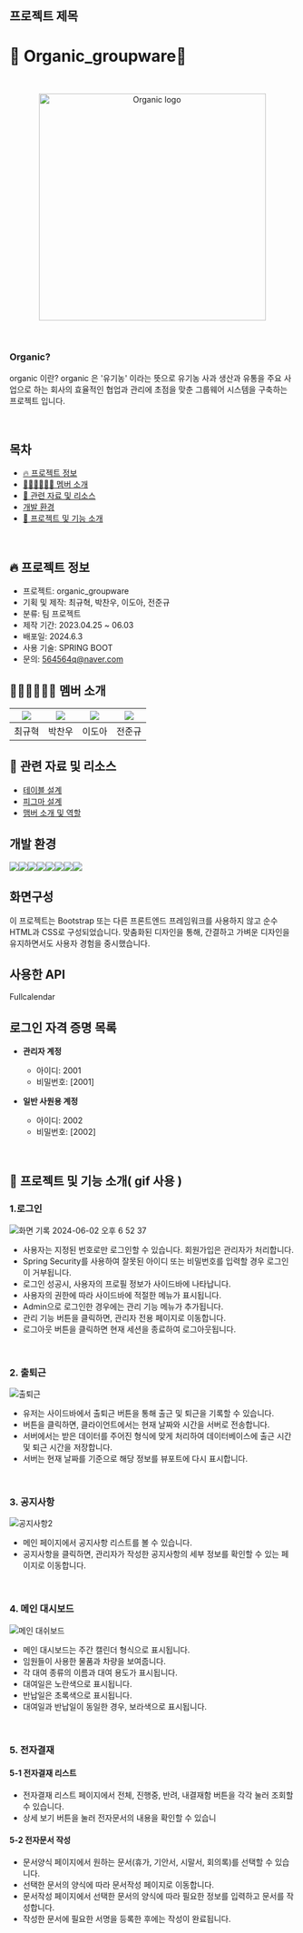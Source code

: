 ## 프로젝트 제목
<h1>🍏 Organic_groupware🍏</h1>
<br>
<p align="center">
  <img style="width: 400px; height: auto;" src="https://github.com/alskdteam/semi_project_java/assets/158136952/42c16634-c9cd-41a4-a8f0-a21cdc907c4a" alt="Organic logo" />
</p>
<br>

### Organic?
organic 이란? organic 은 '유기농' 이라는 뜻으로 유기농 사과 생산과 유통을 주요 사업으로 하는 회사의 효율적인 협업과 관리에 초점을 맞춘 그룹웨어 시스템을 구축하는 프로젝트 입니다.

<br>

## 목차
- [🔥 프로젝트 정보](#-프로젝트-정보)
- [👨🏻‍💻👩🏻‍💻 멤버 소개](#-멤버-소개)
- [🔎 관련 자료 및 리소스](#-관련-자료-및-리소스)
- [개발 환경](#-개발-환경)
- [📌 프로젝트 및 기능 소개](#-프로젝트-및-기능-소개)

<br>

## 🔥 프로젝트 정보
- 프로젝트: organic_groupware
- 기획 및 제작: 최규혁, 박찬우, 이도아, 전준규
- 분류: 팀 프로젝트
- 제작 기간: 2023.04.25 ~ 06.03
- 배포일: 2024.6.3
- 사용 기술: SPRING BOOT
- 문의: 564564q@naver.com


## 👨🏻‍💻👩🏻‍💻 멤버 소개

|[![](https://avatars.githubusercontent.com/u/153148788?v=4?width=200px)](https://github.com/gyuhyeok0)|[![](https://avatars.githubusercontent.com/u/167507636?v=4?width=200px)](https://github.com/poohbao) |[![](https://avatars.githubusercontent.com/u/158136952?v=4?width=200px)](https://github.com/doa0819) | [![](https://avatars.githubusercontent.com/u/109369481?v=4?width=200px)](https://github.com/rjadmsehf)|
|:---:|:---:|:---:|:---:|
| 최규혁 | 박찬우 | 이도아 | 전준규 |


## 🔎 관련 자료 및 리소스
- [테이블 설계](https://github.com/alskdteam/semi_project_java/wiki/%ED%85%8C%EC%9D%B4%EB%B8%94-%EC%84%A4%EA%B3%84)
- [피그마 설계](https://www.figma.com/design/IKAvtHhfsymAZyzUrcDyt3/Develop?node-id=0-1&t=ixCbcDKfOkSZPW7Q-0)
- [맴버 소개 및 역할](https://github.com/alskdteam/semi_project_java/wiki/%F0%9F%91%A8%F0%9F%8F%BB%E2%80%8D%F0%9F%92%BB%F0%9F%91%A9%F0%9F%8F%BB%E2%80%8D%F0%9F%92%BB-%EB%A9%A4%EB%B2%84-%EC%86%8C%EA%B0%9C-%EB%B0%8F-%EC%97%AD%ED%95%A0)


## 개발 환경
<div style="display: flex;">
  
<img src="https://img.shields.io/badge/java-007396?style=for-the-badge&logo=OpenJDK&logoColor=white">
<img src="https://img.shields.io/badge/Spring-6DB33F?style=for-the-badge&logo=Spring&logoColor=white">
<img src="https://img.shields.io/badge/springboot-6DB33F?style=for-the-badge&logo=springboot&logoColor=white">
<img src="https://img.shields.io/badge/Spring Security-6DB33F?style=for-the-badge&logo=Spring Security&logoColor=white">
<img src="https://img.shields.io/badge/MySQL-4479A1?style=for-the-badge&logo=MySQL&logoColor=white">
<img src="https://img.shields.io/badge/HTML5-E34F26?style=for-the-badge&logo=HTML5&logoColor=white">
<img src="https://img.shields.io/badge/CSS3-1572B6?style=for-the-badge&logo=CSS3&logoColor=white">
<img src="https://img.shields.io/badge/JavaScript-F7DF1E?style=for-the-badge&logo=JavaScript&logoColor=white">
</div>

## 화면구성
이 프로젝트는 Bootstrap 또는 다른 프론트엔드 프레임워크를 사용하지 않고 순수 HTML과 CSS로 구성되었습니다. 맞춤화된 디자인을 통해, 간결하고 가벼운 디자인을 유지하면서도 사용자 경험을 중시했습니다.

## 사용한 API
Fullcalendar

## 로그인 자격 증명 목록
- **관리자 계정**
  - 아이디: 2001
  - 비밀번호: [2001]

- **일반 사원용 계정**
  - 아이디: 2002
  - 비밀번호: [2002]
 
<br>

## 📌 프로젝트 및 기능 소개( gif 사용 )

### 1.로그인
![화면 기록 2024-06-02 오후 6 52 37](https://github.com/alskdteam/Organic_groupware/assets/153148788/1cd9c10c-1f2b-460e-8035-321831e1f639)

- 사용자는 지정된 번호로만 로그인할 수 있습니다. 회원가입은 관리자가 처리합니다.
- Spring Security를 사용하여 잘못된 아이디 또는 비밀번호를 입력할 경우 로그인이 거부됩니다.
- 로그인 성공시, 사용자의 프로필 정보가 사이드바에 나타납니다.
- 사용자의 권한에 따라 사이드바에 적절한 메뉴가 표시됩니다.
- Admin으로 로그인한 경우에는 관리 기능 메뉴가 추가됩니다.
- 관리 기능 버튼을 클릭하면, 관리자 전용 페이지로 이동합니다.
- 로그아웃 버튼을 클릭하면 현재 세션을 종료하여 로그아웃됩니다.
<br>


### 2. 출퇴근
![출퇴근](https://github.com/alskdteam/Organic_groupware/assets/153148788/89c2e87c-cad8-430b-97d9-1c99244bcc43)

- 유저는 사이드바에서 출퇴근 버튼을 통해 출근 및 퇴근을 기록할 수 있습니다.
- 버튼을 클릭하면, 클라이언트에서는 현재 날짜와 시간을 서버로 전송합니다.
- 서버에서는 받은 데이터를 주어진 형식에 맞게 처리하여 데이터베이스에 출근 시간 및 퇴근 시간을 저장합니다.
- 서버는 현재 날짜를 기준으로 해당 정보를 뷰포트에 다시 표시합니다.
<br>


### 3. 공지사항
![공지사항2](https://github.com/alskdteam/Organic_groupware/assets/153148788/3a953b41-fb5c-4f7e-9272-cf3457c52e3e)

- 메인 페이지에서 공지사항 리스트를 볼 수 있습니다.
- 공지사항을 클릭하면, 관리자가 작성한 공지사항의 세부 정보를 확인할 수 있는 페이지로 이동합니다.
<br>

### 4. 메인 대시보드
![메인 대쉬보드](https://github.com/alskdteam/Organic_groupware/assets/153148788/3942a6fe-5eaf-4cee-81dd-a3cfa51ebadb)

- 메인 대시보드는 주간 캘린더 형식으로 표시됩니다.
- 임원들이 사용한 물품과 차량을 보여줍니다.
- 각 대여 종류의 이름과 대여 용도가 표시됩니다.
- 대여일은 노란색으로 표시됩니다.
- 반납일은 초록색으로 표시됩니다.
- 대여일과 반납일이 동일한 경우, 보라색으로 표시됩니다.
<br>

### 5. 전자결재
#### 5-1 전자결재 리스트

- 전자결재 리스트 페이지에서 전체, 진행중, 반려, 내결재함 버튼을 각각 눌러 조회할 수 있습니다.
- 상세 보기 버튼을 눌러 전자문서의 내용을 확인할 수 있습니

#### 5-2 전자문서 작성

- 문서양식 페이지에서 원하는 문서(휴가, 기안서, 시말서, 회의록)를 선택할 수 있습니다.
- 선택한 문서의 양식에 따라 문서작성 페이지로 이동합니다.
- 문서작성 페이지에서 선택한 문서의 양식에 따라 필요한 정보를 입력하고 문서를 작성합니다.
- 작성한 문서에 필요한 서명을 등록한 후에는 작성이 완료됩니다.












